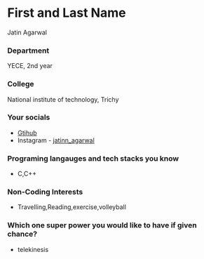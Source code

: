 # First and Last Name
Jatin Agarwal

### Department
YECE, 2nd year

### College
National institute of technology, Trichy

### Your socials
- [Gtihub](https://github.com/Jatinn517)
- Instagram - [jatinn_agarwal](https://www.instagram.com/jatinn_agarwal/)

### Programing langauges and tech stacks you know
- C,C++

### Non-Coding Interests
- Travelling,Reading,exercise,volleyball

### Which one super power you would like to have if given chance?
- telekinesis
